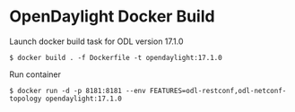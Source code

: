 # OpenDaylight Docker Build

Launch docker build task for ODL version 17.1.0

```
$ docker build . -f Dockerfile -t opendaylight:17.1.0
```

Run container

```
$ docker run -d -p 8181:8181 --env FEATURES=odl-restconf,odl-netconf-topology opendaylight:17.1.0
```
